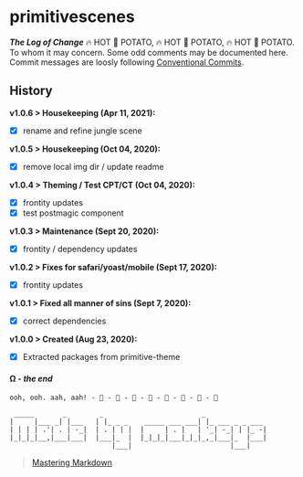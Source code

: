 
# primitivescenes

***The Log of Change***
 🔥️ HOT 🥔 POTATO,  🔥️ HOT 🥔 POTATO,  🔥️ HOT 🥔 POTATO.
To whom it may concern. Some odd comments may be documented here.
Commit messages are loosly following [Conventional Commits](https://conventionalcommits.org).

## History

**v1.0.6 > Housekeeping (Apr 11, 2021):**
- [x] rename and refine jungle scene

**v1.0.5 > Housekeeping (Oct 04, 2020):**
- [x] remove local img dir / update readme

**v1.0.4 > Theming / Test CPT/CT (Oct 04, 2020):**
- [x] frontity updates
- [x] test postmagic component

**v1.0.3 > Maintenance (Sept 20, 2020):**
- [x] frontity / dependency updates

**v1.0.2 > Fixes for safari/yoast/mobile (Sept 17, 2020):**
- [x] frontity updates

**v1.0.1 > Fixed all manner of sins (Sept 7, 2020):**
- [x] correct dependencies

**v1.0.0 > Created (Aug 23, 2020):**
- [x] Extracted packages from primitive-theme

  
#### Ω - *the end*

```     
ooh, ooh. aah, aah! - 🐒 - 🐒 - 🐒 - 🐒 - 🐒 - 🐒 - 🐒 - 🐒 
```     

```                                                                              
 _____       _        _                        _               
|     |___ _| |___   | |_ _ _    _____ ___ ___| |_ ___ _ _ ___ 
| | | | .'| . | -_|  | . | | |  |     | . |   | '_| -_| | |_ -|
|_|_|_|__,|___|___|  |___|_  |  |_|_|_|___|_|_|_,_|___|_  |___|
                         |___|                        |___|    
```
> [Mastering Markdown](https://guides.github.com/features/mastering-markdown/)

